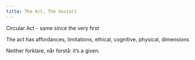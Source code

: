 ```yaml
---
title: The Act, The Gestalt
---
```



Circular Act - same since the very first



The act has affordances, limitations,
ethical, cognitive, physical, dimensions

Neither forklare, når forstå: it’s a given.
